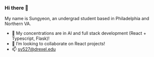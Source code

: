 ### Hi there 👋

My name is Sungyeon, an undergrad student based in Philadelphia and Northern VA.
- 🌱 My concentrations are in AI and full stack development (React + Typescript, Flask)!
- 👯 I’m looking to collaborate on React projects!
- 📫 sy527@drexel.edu
<!--
**sungyeonu/sungyeonu** is a ✨ _special_ ✨ repository because its `README.md` (this file) appears on your GitHub profile.

Here are some ideas to get you started:

- 🔭 I’m currently working on ...
- 🌱 I’m currently learning ...
- 👯 I’m looking to collaborate on ...
- 🤔 I’m looking for help with ...
- 💬 Ask me about ...
- 📫 How to reach me: ...
- 😄 Pronouns: ...
- ⚡ Fun fact: ...
-->
